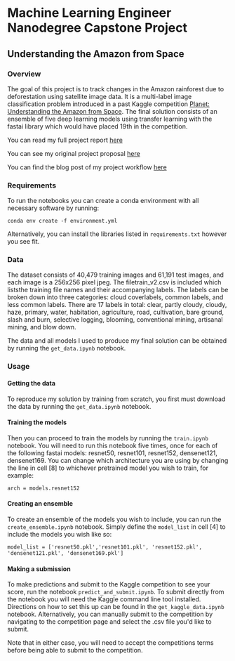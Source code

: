 # Machine Learning Engineer Nanodegree Capstone Project

## Understanding the Amazon from Space


### Overview

The goal of this project is to track changes in the Amazon rainforest due to deforestation using satellite image data. It is a multi-label image classification problem introduced in a past Kaggle competition [Planet: Understanding the Amazon from Space](https://www.kaggle.com/c/planet-understanding-the-amazon-from-space). The final solution consists of an ensemble of five deep learning models using transfer learning with the fastai library which would have placed 19th in the competition. 

You can read my full project report [here](./report.pdf)

You can see my original project proposal [here](./proposal.pdf)

You can find the blog post of my project workflow [here](https://medium.com/@ncondo/understanding-the-amazon-rainforest-with-deep-learning-732bfb2eca6e)


### Requirements

To run the notebooks you can create a conda environment with all necessary software by running:

```conda env create -f environment.yml```

Alternatively, you can install the libraries listed in ```requirements.txt``` however you see fit.


### Data

The dataset consists of 40,479 training images and 61,191 test images, and each image is a 256x256 pixel jpeg. The filetrain_v2.csv is included which liststhe training file names and their accompanying labels. The labels can be broken down into three categories: cloud coverlabels, common labels, and less common labels. There are 17 labels in total: clear, partly cloudy, cloudy, haze, primary, water, habitation, agriculture, road, cultivation, bare ground, slash and burn, selective logging, blooming, conventional mining, artisanal mining, and blow down. 

The data and all models I used to produce my final solution can be obtained by running the ```get_data.ipynb``` notebook.


### Usage

#### Getting the data

To reproduce my solution by training from scratch, you first must download the data by running the ```get_data.ipynb``` notebook.

#### Training the models

Then you can proceed to train the models by running the ```train.ipynb``` notebook. You will need to run this notebook five times, once for each of the following fastai models: resnet50, resnet101, resnet152, densenet121, densenet169. You can change which architecture you are using by changing the line in cell [8] to whichever pretrained model you wish to train, for example:

```arch = models.resnet152```

#### Creating an ensemble

To create an ensemble of the models you wish to include, you can run the ```create_ensemble.ipynb``` notebook. Simply define the ```model_list``` in cell [4] to include the models you wish like so:

```model_list = ['resnet50.pkl','resnet101.pkl', 'resnet152.pkl', 'densenet121.pkl', 'densenet169.pkl']```


#### Making a submission

To make predictions and submit to the Kaggle competition to see your score, run the notebook ```predict_and_submit.ipynb```. To submit directly from the notebook you will need the Kaggle command line tool installed. Directions on how to set this up can be found in the ```get_kaggle_data.ipynb``` notebook. Alternatively, you can manually submit to the competition by navigating to the competition page and select the .csv file you'd like to submit.

Note that in either case, you will need to accept the competitions terms before being able to submit to the competition.


